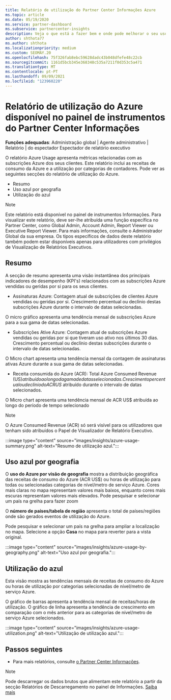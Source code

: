 ```yaml
---
title: Relatório de utilização do Partner Center Informações Azure
ms.topic: article
ms.date: 05/19/2020
ms.service: partner-dashboard
ms.subservice: partnercenter-insights
description: Veja o que está a fazer bem e onde pode melhorar o seu uso de subscrições Azure que vende ou gere para os seus clientes.
author: shthota77
ms.author: shthota
ms.localizationpriority: medium
ms.custom: SEOMAY.20
ms.openlocfilehash: 75f326fab8ebc59628dadc43b048dfefe48c22cb
ms.sourcegitcommit: 1161d5bcb345e368348c535a7211f0d353c5a471
ms.translationtype: MT
ms.contentlocale: pt-PT
ms.lasthandoff: 09/09/2021
ms.locfileid: "123960220"
---
```

# <a name="azure-usage-report-available-from-the-partner-center-insights-dashboard"></a>Relatório de utilização do Azure disponível no painel de instrumentos do Partner Center Informações

**Funções adequadas**: Administração global | Agente administrativo | Relatório | do espectador Espectador de relatório executivo

O relatório Azure Usage apresenta métricas relacionadas com as subscrições Azure dos seus clientes. Este relatório inclui as receitas de consumo da Azure e a utilização por categorias de contadores. Pode ver as seguintes secções do relatório de utilização do Azure.

- Resumo
- Uso azul por geografia
- Utilização do azul

 > [!NOTE]
 > Este relatório está disponível no painel de instrumentos Informações. Para visualizar este relatório, deve ser-lhe atribuída uma função específica no Partner Center, como Global Admin, Account Admin, Report Viewer ou Executive Report Viewer. Para mais informações, consulte o Administrador Global da sua empresa. Os tipos específicos de dados deste relatório também podem estar disponíveis apenas para utilizadores com privilégios de Visualização de Relatórios Executivos.

## <a name="summary"></a>Resumo

A secção de resumo apresenta uma visão instantânea dos principais indicadores de desempenho (KPI's) relacionados com as subscrições Azure vendidas ou geridas por si para os seus clientes.  

- Assinaturas Azure: Contagem atual de subscrições de clientes Azure vendidas ou geridas por si.
Crescimento percentual ou declínio destas subscrições Azure durante o intervalo de datas selecionadas.

O micro gráfico apresenta uma tendência mensal de subscrições Azure para a sua gama de datas selecionadas.
- Subscrições Ative Azure: Contagem atual de subscrições Azure vendidas ou geridas por si que tiveram uso ativo nos últimos 30 dias.
Crescimento percentual ou declínio destas subscrições durante o intervalo de datas selecionadas.

O Micro chart apresenta uma tendência mensal da contagem de assinaturas ativas Azure durante a sua gama de datas selecionadas.

- Receita consumida do Azure (ACR): Total Azure Consumed Revenue (US$) atribuído ao longo da gama de datas selecionadas.
Crescimento percentual ou declínio do ACR US$ atribuído durante o intervalo de datas selecionados. 

O Micro chart apresenta uma tendência mensal de ACR US$ atribuída ao longo do período de tempo selecionado


> [!NOTE]
 > O Azure Consumed Revenue (ACR) só será visível para os utilizadores que tenham sido atribuídos o Papel de Visualizador de Relatório Executivo.

:::image type="content" source="images/insights/azure-usage-summary.png" alt-text="Resumo de utilização azul.":::

## <a name="azure-usage-by-geography"></a>Uso azul por geografia

O **uso do Azure por visão de geografia** mostra a distribuição geográfica das receitas de consumo do Azure (ACR US$) ou horas de utilização para todas ou selecionadas categorias de nível/metro de serviço Azure. Cores mais claras no mapa representam valores mais baixos, enquanto cores mais escuras representam valores mais elevados. Pode pesquisar e selecionar um país na grelha para fazer zoom 

O **número de países/tabela de região** apresenta o total de países/regiões onde são gerados eventos de utilização do Azure.

Pode pesquisar e selecionar um país na grelha para ampliar a localização no mapa. Selecione a opção **Casa** no mapa para reverter para a vista original.

:::image type="content" source="images/insights/azure-usage-by-geography.png" alt-text="Uso azul por geografia.":::

## <a name="azure-utilization"></a>Utilização do azul

Esta visão mostra as tendências mensais de receitas de consumo do Azure ou horas de utilização por categorias selecionadas de nível/metro de serviço Azure. 

O gráfico de barras apresenta a tendência mensal de receitas/horas de utilização. O gráfico de linha apresenta a tendência de crescimento em comparação com o mês anterior para as categorias de nível/metro de serviço Azure selecionados.

:::image type="content" source="images/insights/azure-usage-utilization.png" alt-text="Utilização de utilização azul.":::

## <a name="next-steps"></a>Passos seguintes

- Para mais relatórios, consulte [o Partner Center Informações](partner-center-insights.md).

>[!NOTE] 
> Pode descarregar os dados brutos que alimentam este relatório a partir da secção Relatórios de Descarregamento no painel de Informações. [Saiba mais](insights-download-reports.md) 
